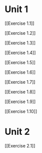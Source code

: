 # Unit 1

[[Exercise 1.1]]

[[Exercise 1.2]]

[[Exercise 1.3]]

[[Exercise 1.4]]

[[Exercise 1.5]]

[[Exercise 1.6]]

[[Exercise 1.7]]

[[Exercise 1.8]]

[[Exercise 1.9]]

[[Exercise 1.10]]

# Unit 2

[[Exercise 2.1]]
